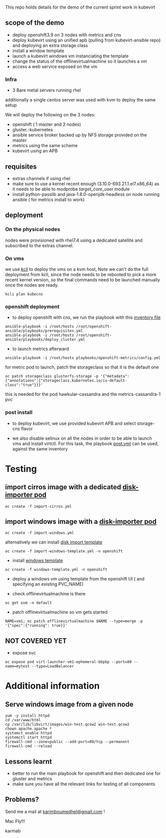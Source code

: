 This repo holds details for the demo of the current sprint work in kubevirt

## scope of the demo

- deploy openshift3.9 on 3 nodes with metrics and cns
- deploy kubevirt using an unified apb (pulling from kubevirt-ansible repo) and deploying an extra storage class
- install a window template
- launch a kubevirt windows vm instanciating the template
- change the status of the offlinevirtualmachine so it launches a vm
- access a web service exposed on the vm

### Infra

- 3 Bare metal servers running rhel

additionally a single centos server was used with kvm to deploy the same setup

We will deploy the following on the 3 nodes:

- openshift ( 1 master and 2 nodes)
- gluster.-kubernetes
- ansible service broker backed up by NFS storage provided on the master
- metrics using the same scheme
- kubevirt using an APB

## requisites

- extras channels if using rhel
- make sure to use a kernel recent enough (3.10.0-693.21.1.el7.x86_64) as it needs to be able to modprobe *target_core_user* module
- install python-passlib and java-1.8.0-openjdk-headless on node running ansible ( for metrics install to work)

## deployment

### On the physical nodes

nodes were provisioned with rhel7.4 using a dedicated satellite and subscribed to the extras channel.

### On vms

we use [*kcli*](https://github.com/karmab/kcli) to deploy the vms on a kvm host, Note we can't do the full deployment from kcli, since the node needs to be rebooted to pick a more recent kernel version, so the final commands need to be launched manually once the nodes are ready.

```
kcli plan kubecns
```

### openshift deployment

- to deploy openshift with cns, we run the playbook with this [inventory file](hosts)

```
ansible-playbook -i /root/hosts /root/openshift-ansible/playbooks/prerequisites.yml
ansible-playbook -i /root/hosts /root/openshift-ansible/playbooks/deploy_cluster.yml
```

- to launch metrics afterward

```
ansible-playbook -i /root/hosts playbooks/openshift-metrics/config.yml
```

for metric pod to launch, patch the storageclass so that it is the default one

```
oc patch storageclass glusterfs-storage -p '{"metadata": {"annotations":{"storageclass.kubernetes.io/is-default-class":"true"}}}'
```

this is needed for the pod hawkular-cassandra and the metrics-cassandra-1 pvc

### post install 

- to deploy kubevirt, we use provided kubevirt APB and select storage-cns flavor

- we also disable selinux on all the nodes in order to be able to launch vms and install virtctl. For this task, the playbook [post.yml](post.yml) can be used, against the same inventory

## 

# Testing

## import cirros image with a dedicated [disk-importer pod](import-windows.yml)

```
oc create -f import-cirros.yml
```

## import windows image with a [disk-importer pod](import-windows.yml)

```
oc create -f import-windows.yml
```

alternatively we can install [disk import template](import-windows-template.yml)

```
oc create -f import-windows-template.yml -n openshift
```

- install [windows template](windows-template.yml)

```
oc create -f windows-template.yml -n openshift
```

- deploy a windows vm using template from the openshift UI ( and specifying an existing PVC_NAME)

- check offlinevirtualmachine is there 

```
oc get ovm -n default
```

- patch offlinevirtualmachine so vm gets started

```
NAME=vm1; oc patch offlinevirtualmachine $NAME --type=merge -p '{"spec":{"running": true}}'
```


## NOT COVERED YET

- expose svc 

```
oc expose pod virt-launcher-vm1-ephemeral-bbpbp --port=80 --name=mytest --type=LoadBalancer
```

# Additional information

## Serve windows image from a given node

```
yum -y install httpd
cd /var/www/html
cp /var/lib/libvirt/images/win-test.qcow2 win-test.qcow2
chown apache.apache *
systemct enable httpd
systemctl start httpd
firewall-cmd --zone=public --add-port=80/tcp --permanent
firewall-cmd --reload
```

## Lessons learnt

- better to run the main playbook for openshift and then dedicated one for gluster and metrics
- make sure you have all the relevant links for testing of all components

## Problems?

Send me a mail at [karimboumedhel@gmail.com](mailto:karimboumedhel@gmail.com) !

Mac Fly!!!

karmab

